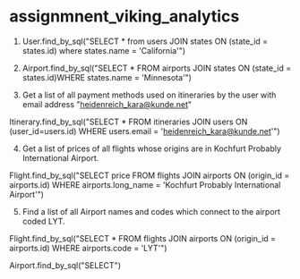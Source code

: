 # assignmnent_viking_analytics

1. User.find_by_sql("SELECT * from users JOIN states ON (state_id = states.id) where states.name = 'California'") 

2. Airport.find_by_sql("SELECT * FROM airports JOIN states ON (state_id = states.id)WHERE states.name = 'Minnesota'")

3. Get a list of all payment methods used on itineraries by the user with email address "heidenreich_kara@kunde.net"

Itinerary.find_by_sql("SELECT * FROM itineraries JOIN users ON (user_id=users.id) WHERE users.email = 'heidenreich_kara@kunde.net'")

4. Get a list of prices of all flights whose origins are in Kochfurt Probably International Airport.

Flight.find_by_sql("SELECT price FROM flights JOIN airports ON (origin_id = airports.id) WHERE airports.long_name = 'Kochfurt Probably International Airport'")

5. Find a list of all Airport names and codes which connect to the airport coded LYT.

Flight.find_by_sql("SELECT * FROM flights JOIN airports ON (origin_id = airports.id) WHERE airports.code = 'LYT'")

Airport.find_by_sql("SELECT")